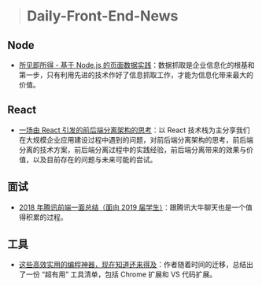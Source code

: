 
> # Daily-Front-End-News 

## Node 

- [所见即所得 - 基于 Node.js 的页面数据实践](http://t.cn/Rn0CJgH)：数据抓取是企业信息化的根基和第一步，只有利用先进的技术作好了信息抓取工作，才能为信息化带来最大的价值。

## React

- [一场由 React 引发的前后端分离架构的思考](http://t.cn/Rn0N6ur)：以 React 技术栈为主分享我们在大规模企业应用建设过程中遇到的问题，对前后端分离架构的思考，前后端分离的技术方案，前后端分离过程中的实践经验，前后端分离带来的效果与价值，以及目前存在的问题与未来可能的尝试。

## 面试

- [2018 年腾讯前端一面总结（面向 2019 届学生）](http://t.cn/Rn0NTbm)：跟腾讯大牛聊天也是一个值得积累的过程。

## 工具

- [这些高效实用的编程神器，现在知道还来得及](http://t.cn/Rn0pGh2)：作者随着时间的迁移，总结出了一份 “超有用” 工具清单，包括 Chrome 扩展和 VS 代码扩展。
